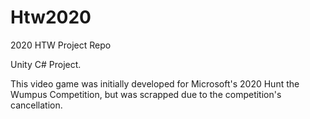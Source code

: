# Htw2020
2020 HTW Project Repo

Unity C# Project. 

This video game was initially developed for Microsoft's 2020 Hunt the Wumpus Competition, but was scrapped due to the competition's cancellation.
